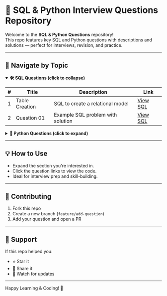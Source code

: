 # 📘 SQL & Python Interview Questions Repository

Welcome to the **SQL & Python Questions** repository!  
This repo features key SQL and Python questions with descriptions and solutions — perfect for interviews, revision, and practice.

---

## 📑 Navigate by Topic

<details open>
  <summary><strong>🛠️ SQL Questions (click to collapse)</strong></summary>

| # | Title            | Description                          | Link                              |
|---|------------------|--------------------------------------|-----------------------------------|
| 1 | Table Creation   | SQL to create a relational model     | [View SQL](https://github.com/Bubu02/Important_SQL_-_Python_Questions/blob/master/SQL/table_creation_table.sql)|
| 2 | Question 01      | Example SQL problem with solution    | [View SQL](../Question_01.sql)     |

</details>

<details>
  <summary><strong>🐍 Python Questions (click to expand)</strong></summary>

| # | Title        | Description                           | Link                            |
|---|--------------|---------------------------------------|---------------------------------|
| 1 | Question 01  | Python coding question with solution  | [View Python](./question_01.py) |

</details>

---

## 💡 How to Use

- Expand the section you're interested in.
- Click the question links to view the code.
- Ideal for interview prep and skill-building.

---

## 🤝 Contributing

1. Fork this repo  
2. Create a new branch (`feature/add-question`)  
3. Add your question and open a PR  

---

## 🌟 Support

If this repo helped you:

- ⭐ Star it  
- 🔁 Share it  
- 🔔 Watch for updates  

---

Happy Learning & Coding! 🚀
